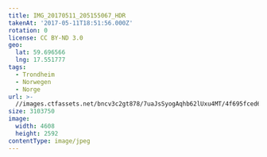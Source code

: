 ```yaml
---
title: IMG_20170511_205155067_HDR
takenAt: '2017-05-11T18:51:56.000Z'
rotation: 0
license: CC BY-ND 3.0
geo:
  lat: 59.696566
  lng: 17.551777
tags:
  - Trondheim
  - Norwegen
  - Norge
url: >-
  //images.ctfassets.net/bncv3c2gt878/7uaJsSyogAqhb62lUxu4MT/4f695fced67a379a47d53478f013d64a/img_20170511_205155067_hdr_34650607945_o
size: 3103750
image:
  width: 4608
  height: 2592
contentType: image/jpeg
---
```


